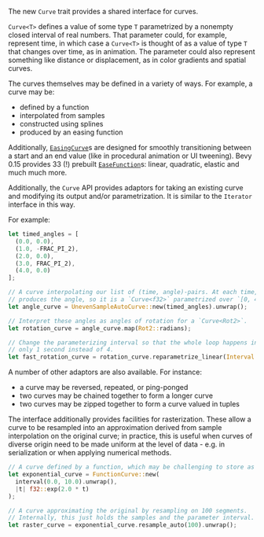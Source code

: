 <!-- A Curve trait for general interoperation — Part I -->
<!-- https://github.com/bevyengine/bevy/pull/14630 -->

The new `Curve` trait provides a shared interface for curves.

`Curve<T>` defines a value of some type `T`
parametrized by a nonempty closed interval of real numbers. That parameter could,
for example, represent time, in which case a `Curve<T>` is thought of as a value
of type `T` that changes over time, as in animation. The parameter
could also represent something like distance or displacement, as in color gradients and
spatial curves.

The curves themselves may be defined in a variety of ways. For example, a curve may be:

* defined by a function
* interpolated from samples
* constructed using splines
* produced by an easing function

Additionally, [`EasingCurve`]s are designed for smoothly transitioning between a start and an end value (like in procedural animation or UI tweening).
Bevy 0.15 provides 33 (!) prebuilt [`EaseFunction`]s: linear, quadratic, elastic and much much more.

Additionally, the `Curve` API provides adaptors for taking an existing curve and
modifying its output and/or parametrization. It is similar to the `Iterator`
interface in this way.

For example:

```rust
let timed_angles = [
  (0.0, 0.0),
  (1.0, -FRAC_PI_2),
  (2.0, 0.0),
  (3.0, FRAC_PI_2),
  (4.0, 0.0)
];

// A curve interpolating our list of (time, angle)-pairs. At each time, it
// produces the angle, so it is a `Curve<f32>` parametrized over `[0, 4]`.
let angle_curve = UnevenSampleAutoCurve::new(timed_angles).unwrap();

// Interpret these angles as angles of rotation for a `Curve<Rot2>`.
let rotation_curve = angle_curve.map(Rot2::radians);

// Change the parameterizing interval so that the whole loop happens in
// only 1 second instead of 4.
let fast_rotation_curve = rotation_curve.reparametrize_linear(Interval::UNIT).unwrap();
```

A number of other adaptors are also available. For instance:

* a curve may be reversed, repeated, or ping-ponged
* two curves may be chained together to form a longer curve
* two curves may be zipped together to form a curve valued in tuples

The interface additionally provides facilities for rasterization. These allow
a curve to be resampled into an approximation derived from sample interpolation
on the original curve; in practice, this is useful when curves of diverse origin
need to be made uniform at the level of data - e.g. in serialization or when
applying numerical methods.

```rust
// A curve defined by a function, which may be challenging to store as data.
let exponential_curve = FunctionCurve::new(
  interval(0.0, 10.0).unwrap(), 
  |t| f32::exp(2.0 * t)
);

// A curve approximating the original by resampling on 100 segments.
// Internally, this just holds the samples and the parameter interval.
let raster_curve = exponential_curve.resample_auto(100).unwrap();
```

[`EasingCurve`]: https://docs.rs/bevy/0.15.0-rc.3/bevy/math/curve/struct.EasingCurve.html
[`EaseFunction`]: https://docs.rs/bevy/0.15.0-rc.3/bevy/math/curve/enum.EaseFunction.html
